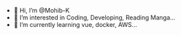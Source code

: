 - 👋 Hi, I’m @Mohib-K
- 👀 I’m interested in Coding, Developing, Reading Manga...
- 🌱 I’m currently learning vue, docker, AWS...

<!---
Mohib-K/Mohib-K is a ✨ special ✨ repository because its `README.md` (this file) appears on your GitHub profile.
You can click the Preview link to take a look at your changes.
--->
